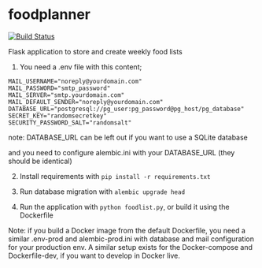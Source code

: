 # foodplanner

[![Build Status](https://travis-ci.org/pppontusw/foodplanner.svg?branch=master)](https://travis-ci.org/pppontusw/foodplanner)

Flask application to store and create weekly food lists

1. You need a .env file with this content;

```
MAIL_USERNAME="noreply@yourdomain.com"
MAIL_PASSWORD="smtp_password"
MAIL_SERVER="smtp.yourdomain.com"
MAIL_DEFAULT_SENDER="noreply@yourdomain.com"
DATABASE_URL="postgresql://pg_user:pg_password@pg_host/pg_database"
SECRET_KEY="randomsecretkey"
SECURITY_PASSWORD_SALT="randomsalt"
```
note: DATABASE_URL can be left out if you want to use a SQLite database

and you need to configure alembic.ini with your DATABASE_URL (they should be identical)

2. Install requirements with `pip install -r requirements.txt`

3. Run database migration with `alembic upgrade head`

4. Run the application with `python foodlist.py`, or build it using the Dockerfile 

Note: if you build a Docker image from the default Dockerfile, you need a similar .env-prod and alembic-prod.ini with database and mail configuration for your production env. A similar setup exists for the Docker-compose and Dockerfile-dev, if you want to develop in Docker live.